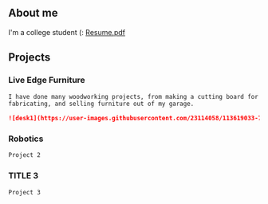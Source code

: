 ## **About me**
  I'm a college student (:
  [Resume.pdf](https://github.com/somariamul/Sophia-Mularoni/files/6260245/Resume.pdf)
## **Projects**

### Live Edge Furniture

```markdown
I have done many woodworking projects, from making a cutting board for myself to designing, 
fabricating, and selling furniture out of my garage.

![desk1](https://user-images.githubusercontent.com/23114058/113619033-74f3f200-9626-11eb-8a96-e64c8ca7061d.jpg)

```

### Robotics
```markdown
Project 2
```

### TITLE 3
```markdown
Project 3
```
